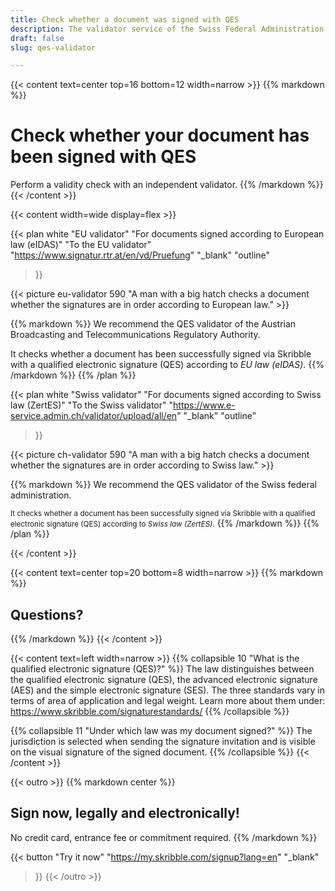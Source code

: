 ```yaml
---
title: Check whether a document was signed with QES
description: The validator service of the Swiss Federal Administration allows you to check whether your document has been signed with a qualified electronic signature (QES).
draft: false
slug: qes-validator

---
```


{{< content text=center top=16 bottom=12 width=narrow >}}
{{% markdown %}}
# Check whether your document has been signed with QES
Perform a validity check with an independent validator.
{{% /markdown %}}
{{< /content >}}

{{< content width=wide display=flex >}}

{{< plan
  white
  "EU validator"
  "For documents signed according to European law (eIDAS)"
  "To the EU validator"
  "https://www.signatur.rtr.at/en/vd/Pruefung"
  "_blank"
  "outline"
>}}

{{< picture eu-validator 590 "A man with a big hatch checks a document whether the signatures are in order according to European law." >}}

{{% markdown %}}
We recommend the QES validator of the Austrian Broadcasting and Telecommunications Regulatory Authority.

It checks whether a document has been successfully signed via Skribble with a qualified electronic signature (QES) according to *EU law (eIDAS)*.
{{% /markdown %}}
{{% /plan %}}

{{< plan
  white
  "Swiss validator"
  "For documents signed according to Swiss law (ZertES)"
  "To the Swiss validator"
  "https://www.e-service.admin.ch/validator/upload/all/en"
  "_blank"
  "outline"
>}}

{{< picture ch-validator 590 "A man with a big hatch checks a document whether the signatures are in order according to Swiss law." >}}

{{% markdown %}}
We recommend the QES validator of the Swiss federal administration.
&nbsp;

<small>It checks whether a document has been successfully signed via Skribble with a qualified electronic signature (QES) according to *Swiss law (ZertES)*.</small>
{{% /markdown %}}
{{% /plan %}}

{{< /content >}}

[//]: # (--------------------------------------------------------------------------------------------------------------)


{{< content text=center top=20 bottom=8 width=narrow >}}
{{% markdown %}}
## Questions?
{{% /markdown %}}
{{< /content >}}

{{< content text=left width=narrow >}}
{{% collapsible 10 "What is the qualified electronic signature (QES)?" %}}
The law distinguishes between the qualified electronic signature (QES), the advanced electronic signature (AES) and the simple electronic signature (SES). The three standards vary in terms of area of application and legal weight. Learn more about them under: https://www.skribble.com/signaturestandards/
{{% /collapsible %}}

{{% collapsible 11 "Under which law was my document signed?" %}}
The jurisdiction is selected when sending the signature invitation and is visible on the visual signature of the signed document. 
{{% /collapsible %}}
{{< /content >}}

[//]: # (--------------------------------------------------------------------------------------------------------------)

[//]: # (--------------------------------------------------------------------------------------------------------------)

{{< outro >}}
{{% markdown center %}}
## Sign now, legally and electronically!
No credit card, entrance fee or commitment required.
{{% /markdown %}}

{{< button
  "Try it now"
  "https://my.skribble.com/signup?lang=en"
  "_blank"
>}}
{{< /outro >}}
